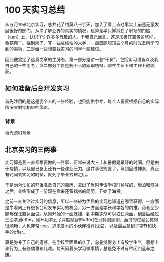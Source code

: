 # 100 天实习总结

从五月末来北京实习，总共花了约莫八十余天，加入了看上去也事实上前途无量发展很好的部门，从中了解业界的真实的情况，也算是半只脚踩在了职场的门槛（kan）上，认识了许许多多有趣的人。于我自己而言，这是段极其宝贵的旅程，收获颇丰。临到终了，写一些总结性的文字，一是回顾短短三个月的时光里所学习到的事物，二是给一些想要找实习的同学一些建议。

因此便奠定了这篇文章的主脉络，第一部分是讲一些“干货”，包括实习准备以及我自己的一些思考，第二部分主要是我个人的絮絮叨叨，聊些生活上和工作上的收获。

## 如何准备后台开发实习

首先注明的是这是我个人的一些经验，也只能供参考，每个人需要根据自己的实际情况来制定相应的策略。

### 背景

首先说明背景



## 北京实习的三两事

实习算是我一直都想要做的一件事，正常来说大三上和暑假是最好的时间。但是由于疫情，以及自己身上还有一些课业压力，这件事便搁置了，等到回过神来，真正有时间去实习的时侯，就到了毕业答辩之后。 

于是匆匆忙忙的开始准备自己的简历，拿出了当时申请学校时候写的，增加和修补之后，最终形成了一份现在看来还蛮拙劣的简历，开始了海投。

之前一直关注过实习的信息，所以一些较为优质的实习也知道在哪里获得。一方面是牛客网上有很多公司发布实习的机会，另一方面是学长和学姐的内推。两者至少能够保证直达面试。从刚开始的一面就挂，到中期逐渐可以扛住两面，到最后经过三面拿到offer。刚开始拿到了深度赋智的offer(在此特别感谢，面试的过程会觉得很顺畅，人也非常nice，追求技术的小伙伴推荐投递)，以及最后拿到了字节和快手的offer。

 

算是弥补了自己的遗憾。在学校里面呆的久了，总是觉得身上有股学生气，思想上和行为上有些幼稚和儿戏。每天闷着头学习做事情，总是免不过有种闭门造车之嫌。

